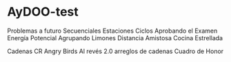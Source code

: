 # AyDOO-test
Problemas a futuro
Secuenciales
    Estaciones
Ciclos
    Aprobando el Examen
    Energía Potencial
    Agrupando Limones
    Distancia Amistosa
    Cocina Estrellada

 Cadenas
    CR Angry Birds
    Al revés 2.0
arreglos de cadenas
    Cuadro de Honor
